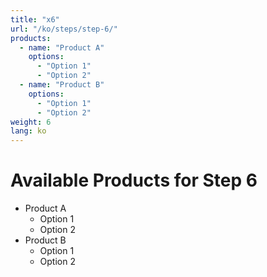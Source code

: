 ```yaml
---
title: "x6"
url: "/ko/steps/step-6/"
products:
  - name: "Product A"
    options:
      - "Option 1"
      - "Option 2"
  - name: "Product B"
    options:
      - "Option 1"
      - "Option 2"
weight: 6
lang: ko
---
```


# Available Products for Step 6

- Product A
  - Option 1
  - Option 2
- Product B
  - Option 1
  - Option 2